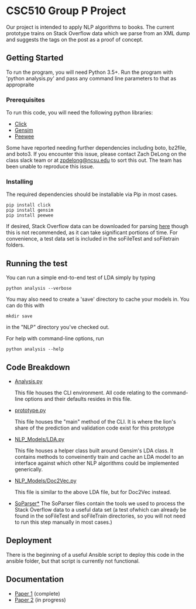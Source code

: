 # CSC510 Group P Project

Our project is intended to apply NLP algorithms to books.  The current
prototype trains on Stack Overflow data which we parse from an XML
dump and suggests the tags on the post as a proof of concept.

## Getting Started

To run the program, you will need Python 3.5+.  Run the program with
'python analysis.py' and pass any command line parameters to that as appropraite
### Prerequisites

To run this code, you will need the following python libraries:
* [Click ](http://click.pocoo.org/5/)
* [Gensim](https://radimrehurek.com/gensim/)
* [Peewee](http://docs.peewee-orm.com/en/latest/)

Some have reported needing further dependencies including boto,
bz2file, and boto3.  If you encounter this issue, please contact Zach
DeLong on the class slack team or at zpdelong@ncsu.edu to sort this
out.  The team has been unable to reproduce this issue.

### Installing

The required dependencies should be installable via Pip in most
cases.  
```
pip install click
pip install gensim
pip install peewee
```

If desired, Stack Overflow data can be downloaded for
parsing [here](https://archive.org/details/stackexchange) though this
is not recommended, as it can take significant portions of time.  For
convenience, a test data set is included in the soFileTest and
soFiletrain folders.

## Running the test

You can run a simple end-to-end test of LDA simply by typing 
```
python analysis --verbose
```

You may also need to create a 'save' directory to cache your models
in.  You can do this with 
```
mkdir save
```
in the "NLP" directory you've checked out.  

For help with command-line options, run 
```
python analysis --help
```

## Code Breakdown
*
  [Analysis.py](https://github.com/NCSU-CSC510-Group-E/CS510-Project1/blob/master/NLP/analysis.py)
  
  This file houses the CLI environment.  All code relating to the
  command-line options and their defaults resides in this file.
*
  [prototype.py](https://github.com/NCSU-CSC510-Group-E/CS510-Project1/blob/master/NLP/prototype.py)
  
  This file houses the "main" method of the CLI.  It is where the
  lion's share of the prediction and validation code exist for this prototype
*
  [NLP_Models/LDA.py](https://github.com/NCSU-CSC510-Group-E/CS510-Project1/blob/master/NLP/NLP_models/LDA.py)
  
  This file houses a helper class built around Gensim's LDA class.
  It contains methods to conveinently train and cache an LDA model
  to an interface against which other NLP algorithms could be
  implemented generically.  
*
  [NLP_Models/Doc2Vec.py](https://github.com/NCSU-CSC510-Group-E/CS510-Project1/blob/master/NLP/NLP_models/D2VModel.py)
  
  This file is similar to the above LDA file, but for Doc2Vec instead.
* [SoParser*](https://github.com/NCSU-CSC510-Group-E/CS510-Project1/blob/master/NLP/SoParser.py) 
  The SoParser files contain the tools we used to process the Stack
  Overflow data to a useful data set (a test ofwhich can already be
  found in the soFileTest and soFileTrain directories, so you will not
  need to run this step manually in most cases.)
  
  
  

## Deployment

There is the beginning of a useful Ansible script to deploy this code
in the ansible folder, but that script is currently not functional.

## Documentation
*
  [Paper 1](https://github.com/NCSU-CSC510-Group-E/CS510-Project1/blob/master/Doc/Paper1/main.pdf) (complete)
*
  [Paper 2](https://github.com/NCSU-CSC510-Group-E/CS510-Project1/blob/master/Doc/Paper2/main.pdf) (in progress)
